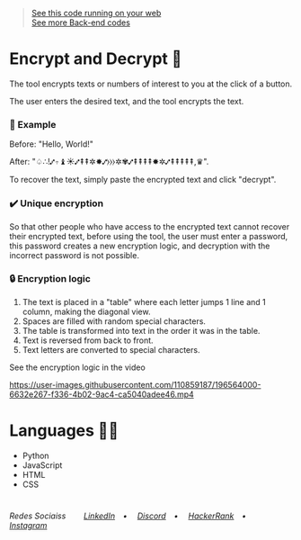 ><a href="https://vlb-encrypt.netlify.app/" target="_blank">See this code running on your web</a></br>
><a href="https://github.com/stars/VictorlBueno/lists/back-end" target="_blank">See more Back-end codes</a></br>

# Encrypt and Decrypt 🔡
<p>The tool encrypts texts or numbers of interest to you at the click of a button.</p>

<p>The user enters the desired text, and the tool encrypts the text.</p>

### 🔎 Example
<p>Before: "Hello, World!"</p>
<p>After: "♤∴!⑇⥾♝☀⑇⇞⇞✲✸⑇⧽⧽⧽✲✾⑇⇞⇞⇞⇞✸✲⑇⇞⇞⇞⇞⇞,♛".</p>

<p>To recover the text, simply paste the encrypted text and click "decrypt".</p>

### ✔️ Unique encryption
<p>So that other people who have access to the encrypted text cannot recover their encrypted text, before using the tool, the user must enter a password, this password creates a new encryption logic, and decryption with the incorrect password is not possible.</p>

### 🔒 Encryption logic
1. The text is placed in a "table" where each letter jumps 1 line and 1 column, making the diagonal view.
2. Spaces are filled with random special characters.
3. The table is transformed into text in the order it was in the table.
4. Text is reversed from back to front.
5. Text letters are converted to special characters.

<p>See the encryption logic in the video</p>

https://user-images.githubusercontent.com/110859187/196564000-6632e267-f336-4b02-9ac4-ca5040adee46.mp4

# Languages 👨‍💻
<ul>
  <li>Python</li>
  <li>JavaScript</li>
  <li>HTML</li>
  <li>CSS</li>
</ul>
 
#
<h6>Redes Sociaiss&ensp;&ensp;&ensp;&ensp;
<a href="https://linkedin.com/in/victorlbueno/" target="_blank">LinkedIn</a>&ensp;&ensp;•&ensp;&ensp;
<a href="https://discordapp.com/users/Playsken#1180" target="_blank">Discord</a>&ensp;&ensp;•&ensp;&ensp;
<a href="https://www.hackerrank.com/Playsken" target="_blank">HackerRank</a>&ensp;&ensp;•&ensp;&ensp;
<a href="https://instagram.com/victorlbueno" target="_blank">Instagram</a></h6>
